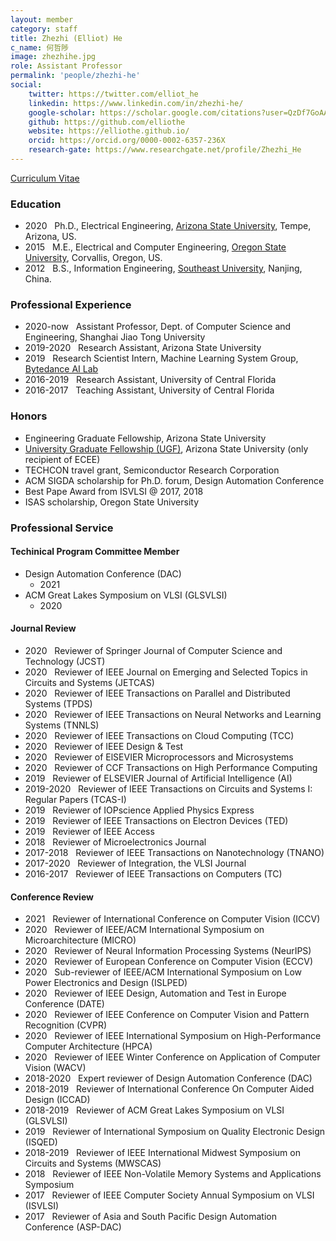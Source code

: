 ```yaml
---
layout: member
category: staff
title: Zhezhi (Elliot) He
c_name: 何哲陟
image: zhezhihe.jpg
role: Assistant Professor
permalink: 'people/zhezhi-he'
social:
    twitter: https://twitter.com/elliot_he
    linkedin: https://www.linkedin.com/in/zhezhi-he/
    google-scholar: https://scholar.google.com/citations?user=QzDf7GoAAAAJ&hl=en
    github: https://github.com/elliothe
    website: https://elliothe.github.io/
    orcid: https://orcid.org/0000-0002-6357-236X
    research-gate: https://www.researchgate.net/profile/Zhezhi_He
---
```


<!-- [Curriculum vitae]() -->
<a href="../cv/cv_zhezhi_he.pdf"><i class="ai ai-cv-square ai-1x"></i> Curriculum Vitae</a>

### <i class="fas fa-graduation-cap"></i> Education
 - 2020 &nbsp; Ph.D., Electrical Engineering, [Arizona State University](https://ecee.engineering.asu.edu/), Tempe, Arizona, US.
 - 2015 &nbsp; M.E., Electrical and Computer Engineering, [Oregon State University](https://eecs.oregonstate.edu/), Corvallis, Oregon, US.
 - 2012 &nbsp; B.S., Information Engineering, [Southeast University](https://www.seu.edu.cn/english/), Nanjing, China.


### <i class="fas fa-briefcase"></i> Professional Experience
- 2020-now &nbsp; Assistant Professor, Dept. of Computer Science and Engineering, Shanghai Jiao Tong University
- 2019-2020 &nbsp; Research Assistant, Arizona State University
- 2019 &nbsp; Research Scientist Intern, Machine Learning System Group, [Bytedance AI Lab](https://ailab.bytedance.com/)
- 2016-2019 &nbsp; Research Assistant, University of Central Florida
- 2016-2017 &nbsp; Teaching Assistant, University of Central Florida



### <i class="fas fa-award"></i> Honors
- Engineering Graduate Fellowship, Arizona State University
- [University Graduate Fellowship (UGF)](https://graduate.asu.edu/current-students/funding-opportunities/awards-and-fellowships/university-graduate-fellowships), Arizona State University (only recipient of ECEE)
- TECHCON travel grant, Semiconductor Research Corporation
- ACM SIGDA scholarship for Ph.D. forum, Design Automation Conference
- Best Pape Award from ISVLSI @ 2017, 2018
- ISAS scholarship, Oregon State University

### <i class="fas fa-user-tie"></i> Professional Service

#### Techinical Program Committee Member
- Design Automation Conference (DAC)
    - 2021
- ACM Great Lakes Symposium on VLSI (GLSVLSI)
    - 2020

#### Journal Review
- 2020 &nbsp; Reviewer of Springer Journal of Computer Science and Technology (JCST)
- 2020 &nbsp; Reviewer of IEEE Journal on Emerging and Selected Topics in Circuits and Systems (JETCAS)
- 2020 &nbsp; Reviewer of IEEE Transactions on Parallel and Distributed Systems (TPDS)
- 2020 &nbsp; Reviewer of IEEE Transactions on Neural Networks and Learning Systems (TNNLS) 
- 2020 &nbsp; Reviewer of IEEE Transactions on Cloud Computing (TCC) 
- 2020 &nbsp; Reviewer of IEEE Design & Test
- 2020 &nbsp; Reviewer of ElSEVIER Microprocessors and Microsystems
- 2020 &nbsp; Reviewer of CCF Transactions on High Performance Computing 
- 2019 &nbsp; Reviewer of ELSEVIER Journal of Artificial Intelligence (AI)
- 2019-2020 &nbsp; Reviewer of IEEE Transactions on Circuits and Systems I: Regular Papers (TCAS-I)
- 2019 &nbsp; Reviewer of IOPscience Applied Physics Express
- 2019 &nbsp; Reviewer of IEEE Transactions on Electron Devices (TED)
- 2019 &nbsp; Reviewer of IEEE Access
- 2018 &nbsp; Reviewer of Microelectronics Journal
- 2017-2018 &nbsp; Reviewer of IEEE Transactions on Nanotechnology (TNANO)
- 2017-2020 &nbsp; Reviewer of Integration, the VLSI Journal
- 2016-2017 &nbsp; Reviewer of IEEE Transactions on Computers (TC)


#### Conference Review
- 2021 &nbsp; Reviewer of International Conference on Computer Vision (ICCV)
- 2020 &nbsp; Reviewer of IEEE/ACM International Symposium on Microarchitecture (MICRO)
- 2020 &nbsp; Reviewer of Neural Information Processing Systems (NeurIPS)
- 2020 &nbsp; Reviewer of European Conference on Computer Vision (ECCV)
- 2020 &nbsp; Sub-reviewer of IEEE/ACM International Symposium on Low Power Electronics and Design (ISLPED)
- 2020 &nbsp; Reviewer of IEEE Design, Automation and Test in Europe Conference (DATE) 
- 2020 &nbsp; Reviewer of IEEE Conference on Computer Vision and Pattern Recognition (CVPR)
- 2020 &nbsp; Reviewer of IEEE International Symposium on High-Performance Computer Architecture (HPCA)
- 2020 &nbsp; Reviewer of IEEE Winter Conference on Application of Computer Vision (WACV)
- 2018-2020 &nbsp; Expert reviewer of Design Automation Conference (DAC)
- 2018-2019 &nbsp; Reviewer of International Conference On Computer Aided Design (ICCAD)
- 2018-2019 &nbsp; Reviewer of ACM Great Lakes Symposium on VLSI (GLSVLSI)
- 2019 &nbsp; Reviewer of International Symposium on Quality Electronic Design (ISQED)
- 2018-2019 &nbsp; Reviewer of IEEE International Midwest Symposium on Circuits and Systems (MWSCAS)
- 2018 &nbsp; Reviewer of IEEE Non-Volatile Memory Systems and Applications Symposium
- 2017 &nbsp; Reviewer of IEEE Computer Society Annual Symposium on VLSI (ISVLSI)
- 2017 &nbsp; Reviewer of Asia and South Pacific Design Automation Conference (ASP-DAC)
